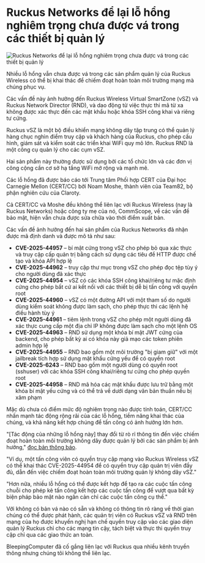 # Ruckus Networks để lại lỗ hổng nghiêm trọng chưa được vá trong các thiết bị quản lý

![Ruckus Networks để lại lỗ hổng nghiêm trọng chưa được vá trong các thiết bị quản lý](https://www.bleepstatic.com/content/hl-images/2023/05/09/ruckus.jpg)

Nhiều lỗ hổng vẫn chưa được vá trong các sản phẩm quản lý của Ruckus Wireless có thể bị khai thác để chiếm đoạt hoàn toàn môi trường mạng mà chúng phục vụ.

Các vấn đề này ảnh hưởng đến Ruckus Wireless Virtual SmartZone (vSZ) và Ruckus Network Director (RND), và dao động từ việc thực thi mã từ xa không được xác thực đến các mật khẩu hoặc khóa SSH công khai và riêng tư cứng.

Ruckus vSZ là một bộ điều khiển mạng không dây tập trung có thể quản lý hàng chục nghìn điểm truy cập và khách hàng của Ruckus, cho phép cấu hình, giám sát và kiểm soát các triển khai WiFi quy mô lớn. Ruckus RND là một công cụ quản lý cho các cụm vSZ.

Hai sản phẩm này thường được sử dụng bởi các tổ chức lớn và các đơn vị công cộng cần cơ sở hạ tầng WiFi mở rộng và mạnh mẽ.

Các lỗ hổng đã được báo cáo tới Trung tâm Phối hợp CERT của Đại học Carnegie Mellon (CERT/CC) bởi Noam Moshe, thành viên của Team82, bộ phận nghiên cứu của Claroty.

Cả CERT/CC và Moshe đều không thể liên lạc với Ruckus Wireless (nay là Ruckus Networks) hoặc công ty mẹ của nó, CommScope, về các vấn đề bảo mật, hiện vẫn chưa được sửa chữa vào thời điểm xuất bản.

Các vấn đề ảnh hưởng đến hai sản phẩm của Ruckus Networks đã nhận được mã định danh và được mô tả như sau:

* **CVE-2025-44957** – bí mật cứng trong vSZ cho phép bỏ qua xác thực và truy cập cấp quản trị bằng cách sử dụng các tiêu đề HTTP được chế tạo và khóa API hợp lệ
* **CVE-2025-44962** – truy cập thư mục trong vSZ cho phép đọc tệp tùy ý cho người dùng đã xác thực
* **CVE-2025-44954** – vSZ có các khóa SSH công khai/riêng tư mặc định cứng cho phép bất cứ ai kết nối với các thiết bị dễ bị tấn công với quyền root
* **CVE-2025-44960** – vSZ có một đường API với một tham số do người dùng kiểm soát không được làm sạch, cho phép thực thi các lệnh hệ điều hành tùy ý
* **CVE-2025-44961** – tiêm lệnh trong vSZ cho phép một người dùng đã xác thực cung cấp một địa chỉ IP không được làm sạch cho một lệnh OS
* **CVE-2025-44963** – RND sử dụng một khóa bí mật JWT cứng của backend, cho phép bất kỳ ai có khóa này giả mạo các token phiên admin hợp lệ
* **CVE-2025-44955** – RND bao gồm một môi trường "bị giam giữ" với một jailbreak tích hợp sử dụng mật khẩu cứng yếu để có quyền root
* **CVE-2025-6243** – RND bao gồm một người dùng có quyền root (sshuser) với các khóa SSH công khai/riêng tư cứng cho phép quyền root
* **CVE-2025-44958** – RND mã hóa các mật khẩu được lưu trữ bằng một khóa bí mật yếu cứng và có thể trả về dưới dạng văn bản thuần nếu bị xâm phạm

Mặc dù chưa có điểm mức độ nghiêm trọng nào được tính toán, CERT/CC nhấn mạnh tác động rộng rãi của các lỗ hổng, tiềm năng khai thác của chúng, và khả năng kết hợp chúng để tấn công có ảnh hưởng lớn hơn.

"\[Tác động của những lỗ hổng này\] thay đổi từ rò rỉ thông tin đến việc chiếm đoạt hoàn toàn môi trường không dây được quản lý bởi các sản phẩm bị ảnh hưởng," [đọc bản thông báo](https://kb.cert.org/vuls/id/613753).

"Ví dụ, một tấn công viên có quyền truy cập mạng vào Ruckus Wireless vSZ có thể khai thác CVE-2025-44954 để có quyền truy cập quản trị viên đầy đủ, dẫn đến việc chiếm đoạt hoàn toàn môi trường quản lý không dây vSZ."

"Hơn nữa, nhiều lỗ hổng có thể được kết hợp để tạo ra các cuộc tấn công chuỗi cho phép kẻ tấn công kết hợp các cuộc tấn công để vượt qua bất kỳ biện pháp bảo mật nào ngăn cản chỉ các cuộc tấn công cụ thể."

Với không có bản vá nào có sẵn và không có thông tin rõ ràng về thời gian chúng có thể được phát hành, các quản trị viên có Ruckus vSZ và RND trên mạng của họ được khuyến nghị hạn chế quyền truy cập vào các giao diện quản lý Ruckus chỉ cho các mạng tin cậy, tách biệt và thực thi quyền truy cập chỉ qua các giao thức an toàn.

BleepingComputer đã cố gắng liên lạc với Ruckus qua nhiều kênh truyền thông nhưng chúng tôi không thể liên lạc.